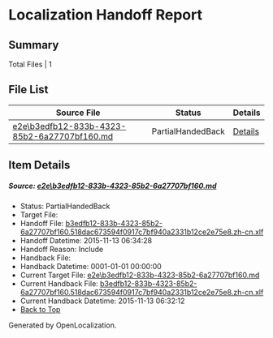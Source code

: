 # <a name='report-top'></a> Localization Handoff Report

## Summary
 Total Files | 1

## File List
 Source File | Status | Details 
 ----------- | ------ | ------- 
 [e2e\b3edfb12-833b-4323-85b2-6a27707bf160.md](https://github.com/OpenLocalizationTest/oltest/blob/027f28f9bcd95ca536a853fa89d9019e64f4016d/e2e/b3edfb12-833b-4323-85b2-6a27707bf160.md) | PartialHandedBack | [Details](#9733689d60646c8ff1ea510ffa766b3b6ac40e611)

## Item Details
##### <a name='9733689d60646c8ff1ea510ffa766b3b6ac40e611'></a> Source: [e2e\b3edfb12-833b-4323-85b2-6a27707bf160.md](https://github.com/OpenLocalizationTest/oltest/blob/027f28f9bcd95ca536a853fa89d9019e64f4016d/e2e/b3edfb12-833b-4323-85b2-6a27707bf160.md)
* Status: PartialHandedBack
* Target File: 
* Handoff File: [b3edfb12-833b-4323-85b2-6a27707bf160.518dac673594f0917c7bf940a2331b12ce2e75e8.zh-cn.xlf](https://github.com/OpenLocalizationTestOrg/olhandoff/blob/fe4887e416aac1cc6e2e6e1f481c099fee94166b/ol-handoff/OpenLocalizationTestOrg/oltest.zh-cn/yanz/b3edfb12-833b-4323-85b2-6a27707bf160.518dac673594f0917c7bf940a2331b12ce2e75e8.zh-cn.xlf)
* Handoff Datetime: 2015-11-13 06:34:28
* Handoff Reason: Include
* Handback File: 
* Handback Datetime: 0001-01-01 00:00:00
* Current Target File: [e2e\b3edfb12-833b-4323-85b2-6a27707bf160.md](https://github.com/OpenLocalizationTestOrg/oltest.zh-cn/blob/f92d112c0fff9b1a996ff30b1bf647675531385a/e2e/b3edfb12-833b-4323-85b2-6a27707bf160.md)
* Current Handback File: [b3edfb12-833b-4323-85b2-6a27707bf160.518dac673594f0917c7bf940a2331b12ce2e75e8.zh-cn.xlf](https://github.com/OpenLocalizationTestOrg/olhandback/blob/7e3a3d6d888bef93d4cd56088c29a2e9bae6a226/ol-handback/OpenLocalizationTestOrg/oltest.zh-cn/yanz/b3edfb12-833b-4323-85b2-6a27707bf160.518dac673594f0917c7bf940a2331b12ce2e75e8.zh-cn.xlf)
* Current Handback Datetime: 2015-11-13 06:32:12
* [Back to Top](#report-top)


Generated by OpenLocalization.
